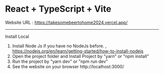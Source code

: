 # React + TypeScript + Vite


Website URL :  https://takesomebeertohome2024.vercel.app/

--------------------
Install Local
1.  Install  Node Js if you have no  NodeJs before.  , https://nodejs.org/en/learn/getting-started/how-to-install-nodejs
2.   Open the project folder and Install Project   by  "yarn" or  "npm install"
3.   Run the project by  "yarn dev" or "npm run dev"
4.   See the website on your browser  http://localhost:3000/
 